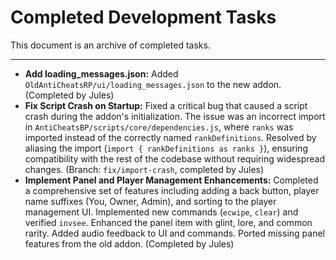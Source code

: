 # Completed Development Tasks

This document is an archive of completed tasks.

---

- **Add loading_messages.json:** Added `OldAntiCheatsRP/ui/loading_messages.json` to the new addon. (Completed by Jules)
- **Fix Script Crash on Startup:** Fixed a critical bug that caused a script crash during the addon's initialization. The issue was an incorrect import in `AntiCheatsBP/scripts/core/dependencies.js`, where `ranks` was imported instead of the correctly named `rankDefinitions`. Resolved by aliasing the import (`import { rankDefinitions as ranks }`), ensuring compatibility with the rest of the codebase without requiring widespread changes. (Branch: `fix/import-crash`, completed by Jules)
- **Implement Panel and Player Management Enhancements:** Completed a comprehensive set of features including adding a back button, player name suffixes (You, Owner, Admin), and sorting to the player management UI. Implemented new commands (`ecwipe`, `clear`) and verified `invsee`. Enhanced the panel item with glint, lore, and common rarity. Added audio feedback to UI and commands. Ported missing panel features from the old addon. (Completed by Jules)
